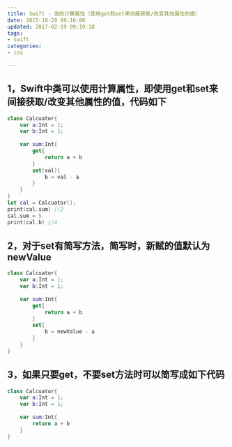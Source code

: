```yaml
---
title: Swift - 类的计算属性（使用get和set来间接获取/改变其他属性的值）
date: 2015-10-29 09:16:00
updated: 2017-02-19 09:19:18
tags: 
- swift
categories: 
- ios

---
```

## 1，Swift中类可以使用计算属性，即使用get和set来间接获取/改变其他属性的值，代码如下
```swift
class Calcuator{
    var a:Int = 1;
    var b:Int = 1;
 
    var sum:Int{
        get{
            return a + b
        }
        set(val){
            b = val - a
        }
    }
}
let cal = Calcuator();
print(cal.sum) //2
cal.sum = 5
print(cal.b) //4
```


<!--more-->


## 2，对于set有简写方法，简写时，新赋的值默认为newValue
```swift
class Calcuator{
    var a:Int = 1;
    var b:Int = 1;
 
    var sum:Int{
        get{
            return a + b
        }
        set{
            b = newValue - a
        }
    }
}
```
## 3，如果只要get，不要set方法时可以简写成如下代码
```swift
class Calcuator{
    var a:Int = 1;
    var b:Int = 1;
 
    var sum:Int{
        return a + b
    }
}
```
